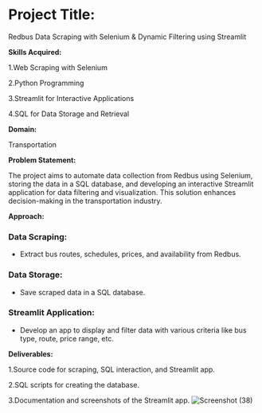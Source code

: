 # Project Title:

Redbus Data Scraping with Selenium & Dynamic Filtering using Streamlit

**Skills Acquired:**

1.Web Scraping with Selenium

2.Python Programming

3.Streamlit for Interactive Applications

4.SQL for Data Storage and Retrieval

**Domain:**

Transportation

**Problem Statement:**

The project aims to automate data collection from Redbus using Selenium, storing the data in a SQL database, and developing an interactive Streamlit application for data filtering and visualization. This solution enhances decision-making in the transportation industry.
 
**Approach:**

### Data Scraping: 

 * Extract bus routes, schedules, prices, and availability from Redbus.
    
### Data Storage: 

* Save scraped data in a SQL database.

### Streamlit Application: 

* Develop an app to display and filter data with various criteria like bus type, route, price range, etc.

**Deliverables:**

1.Source code for scraping, SQL interaction, and Streamlit app.

2.SQL scripts for creating the database.

3.Documentation and screenshots of the Streamlit app.
![Screenshot (38)](https://github.com/user-attachments/assets/8be9518d-35cb-46b4-a7c9-7b6de9cd7327)
